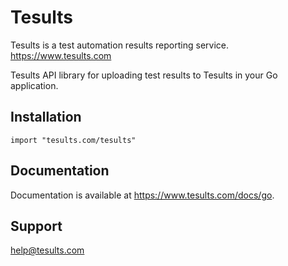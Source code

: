 # Tesults

Tesults is a test automation results reporting service. https://www.tesults.com

Tesults API library for uploading test results to Tesults in your Go application.

## Installation

`import "tesults.com/tesults"`

## Documentation

Documentation is available at https://www.tesults.com/docs/go.

## Support

help@tesults.com
